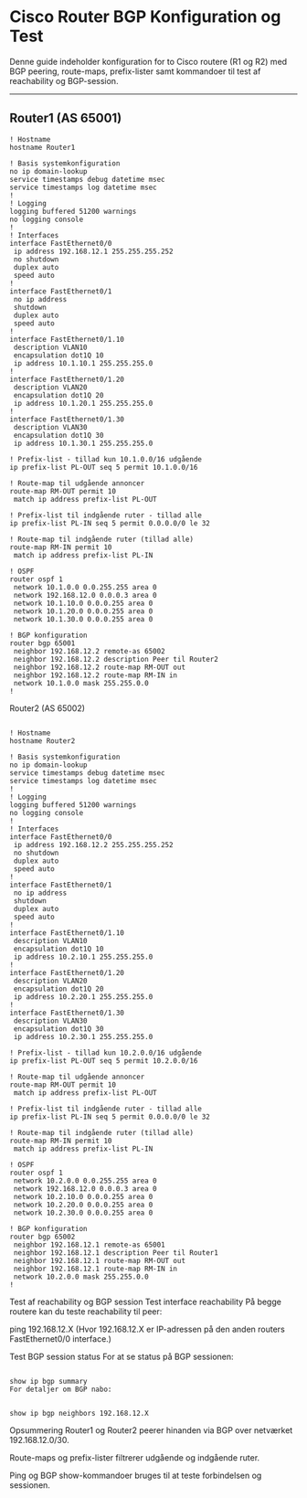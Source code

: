 # Cisco Router BGP Konfiguration og Test

Denne guide indeholder konfiguration for to Cisco routere (R1 og R2) med BGP peering, route-maps, prefix-lister samt kommandoer til test af reachability og BGP-session.

---

## Router1 (AS 65001)

```plaintext
! Hostname
hostname Router1

! Basis systemkonfiguration
no ip domain-lookup
service timestamps debug datetime msec
service timestamps log datetime msec
!
! Logging
logging buffered 51200 warnings
no logging console
!
! Interfaces
interface FastEthernet0/0
 ip address 192.168.12.1 255.255.255.252
 no shutdown
 duplex auto
 speed auto
!
interface FastEthernet0/1
 no ip address
 shutdown
 duplex auto
 speed auto
!
interface FastEthernet0/1.10
 description VLAN10
 encapsulation dot1Q 10
 ip address 10.1.10.1 255.255.255.0
!
interface FastEthernet0/1.20
 description VLAN20
 encapsulation dot1Q 20
 ip address 10.1.20.1 255.255.255.0
!
interface FastEthernet0/1.30
 description VLAN30
 encapsulation dot1Q 30
 ip address 10.1.30.1 255.255.255.0

! Prefix-list - tillad kun 10.1.0.0/16 udgående
ip prefix-list PL-OUT seq 5 permit 10.1.0.0/16

! Route-map til udgående annoncer
route-map RM-OUT permit 10
 match ip address prefix-list PL-OUT

! Prefix-list til indgående ruter - tillad alle
ip prefix-list PL-IN seq 5 permit 0.0.0.0/0 le 32

! Route-map til indgående ruter (tillad alle)
route-map RM-IN permit 10
 match ip address prefix-list PL-IN

! OSPF
router ospf 1
 network 10.1.0.0 0.0.255.255 area 0
 network 192.168.12.0 0.0.0.3 area 0
 network 10.1.10.0 0.0.0.255 area 0
 network 10.1.20.0 0.0.0.255 area 0
 network 10.1.30.0 0.0.0.255 area 0

! BGP konfiguration
router bgp 65001
 neighbor 192.168.12.2 remote-as 65002
 neighbor 192.168.12.2 description Peer til Router2
 neighbor 192.168.12.2 route-map RM-OUT out
 neighbor 192.168.12.2 route-map RM-IN in
 network 10.1.0.0 mask 255.255.0.0
!
```

Router2 (AS 65002)

```plaintext

! Hostname
hostname Router2

! Basis systemkonfiguration
no ip domain-lookup
service timestamps debug datetime msec
service timestamps log datetime msec
!
! Logging
logging buffered 51200 warnings
no logging console
!
! Interfaces
interface FastEthernet0/0
 ip address 192.168.12.2 255.255.255.252
 no shutdown
 duplex auto
 speed auto
!
interface FastEthernet0/1
 no ip address
 shutdown
 duplex auto
 speed auto
!
interface FastEthernet0/1.10
 description VLAN10
 encapsulation dot1Q 10
 ip address 10.2.10.1 255.255.255.0
!
interface FastEthernet0/1.20
 description VLAN20
 encapsulation dot1Q 20
 ip address 10.2.20.1 255.255.255.0
!
interface FastEthernet0/1.30
 description VLAN30
 encapsulation dot1Q 30
 ip address 10.2.30.1 255.255.255.0

! Prefix-list - tillad kun 10.2.0.0/16 udgående
ip prefix-list PL-OUT seq 5 permit 10.2.0.0/16

! Route-map til udgående annoncer
route-map RM-OUT permit 10
 match ip address prefix-list PL-OUT

! Prefix-list til indgående ruter - tillad alle
ip prefix-list PL-IN seq 5 permit 0.0.0.0/0 le 32

! Route-map til indgående ruter (tillad alle)
route-map RM-IN permit 10
 match ip address prefix-list PL-IN

! OSPF
router ospf 1
 network 10.2.0.0 0.0.255.255 area 0
 network 192.168.12.0 0.0.0.3 area 0
 network 10.2.10.0 0.0.0.255 area 0
 network 10.2.20.0 0.0.0.255 area 0
 network 10.2.30.0 0.0.0.255 area 0

! BGP konfiguration
router bgp 65002
 neighbor 192.168.12.1 remote-as 65001
 neighbor 192.168.12.1 description Peer til Router1
 neighbor 192.168.12.1 route-map RM-OUT out
 neighbor 192.168.12.1 route-map RM-IN in
 network 10.2.0.0 mask 255.255.0.0
!
```
Test af reachability og BGP session
Test interface reachability
På begge routere kan du teste reachability til peer:


ping 192.168.12.X
(Hvor 192.168.12.X er IP-adressen på den anden routers FastEthernet0/0 interface.)

Test BGP session status
For at se status på BGP sessionen:

```plaintext

show ip bgp summary
For detaljer om BGP nabo:
```

```plaintext

show ip bgp neighbors 192.168.12.X
```

Opsummering
Router1 og Router2 peerer hinanden via BGP over netværket 192.168.12.0/30.

Route-maps og prefix-lister filtrerer udgående og indgående ruter.

Ping og BGP show-kommandoer bruges til at teste forbindelsen og sessionen.

